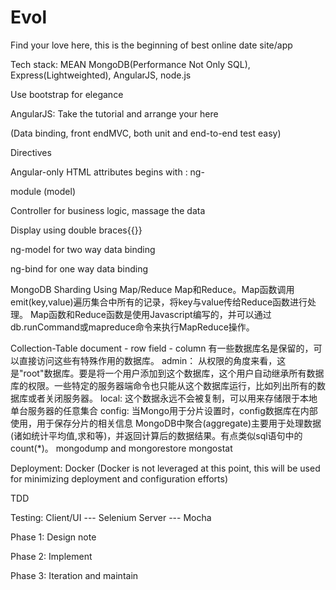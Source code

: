 # Evol
Find your love here, this is the beginning of best online date site/app

Tech stack: MEAN
MongoDB(Performance Not Only SQL), Express(Lightweighted), AngularJS, node.js



Use bootstrap for elegance

AngularJS: Take the tutorial and arrange your here

(Data binding, front endMVC, both unit and end-to-end test easy)

Directives

Angular-only HTML attributes begins with : ng-

module (model)

Controller for business logic, massage the data

Display using double braces{{}}

ng-model for two way data binding

ng-bind for one way data binding




MongoDB
Sharding
Using Map/Reduce
Map和Reduce。Map函数调用emit(key,value)遍历集合中所有的记录，将key与value传给Reduce函数进行处理。
Map函数和Reduce函数是使用Javascript编写的，并可以通过db.runCommand或mapreduce命令来执行MapReduce操作。

Collection-Table
document - row
field - column
有一些数据库名是保留的，可以直接访问这些有特殊作用的数据库。
admin： 从权限的角度来看，这是"root"数据库。要是将一个用户添加到这个数据库，这个用户自动继承所有数据库的权限。一些特定的服务器端命令也只能从这个数据库运行，比如列出所有的数据库或者关闭服务器。
local: 这个数据永远不会被复制，可以用来存储限于本地单台服务器的任意集合
config: 当Mongo用于分片设置时，config数据库在内部使用，用于保存分片的相关信息
MongoDB中聚合(aggregate)主要用于处理数据(诸如统计平均值,求和等)，并返回计算后的数据结果。有点类似sql语句中的 count(*)。
mongodump and mongorestore
mongostat

Deployment: Docker (Docker is not leveraged at this point, this will be used for minimizing deployment and configuration efforts)

TDD

Testing:
Client/UI --- Selenium
Server --- Mocha

Phase 1: Design note

Phase 2: Implement

Phase 3: Iteration and maintain

